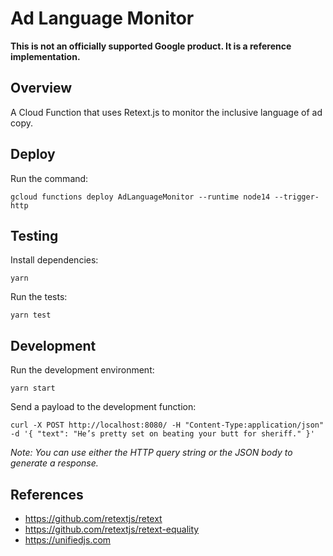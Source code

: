 # Ad Language Monitor

**This is not an officially supported Google product. It is a reference implementation.**

## Overview

A Cloud Function that uses Retext.js to monitor the inclusive language of ad copy.

## Deploy

Run the command:

    gcloud functions deploy AdLanguageMonitor --runtime node14 --trigger-http

## Testing

Install dependencies:

    yarn

Run the tests:

    yarn test

## Development

Run the development environment:

    yarn start

Send a payload to the development function:

    curl -X POST http://localhost:8080/ -H "Content-Type:application/json"  -d '{ "text": "He’s pretty set on beating your butt for sheriff." }'

*Note: You can use either the HTTP query string or the JSON body to generate a response.*

## References

- https://github.com/retextjs/retext
- https://github.com/retextjs/retext-equality
- https://unifiedjs.com
